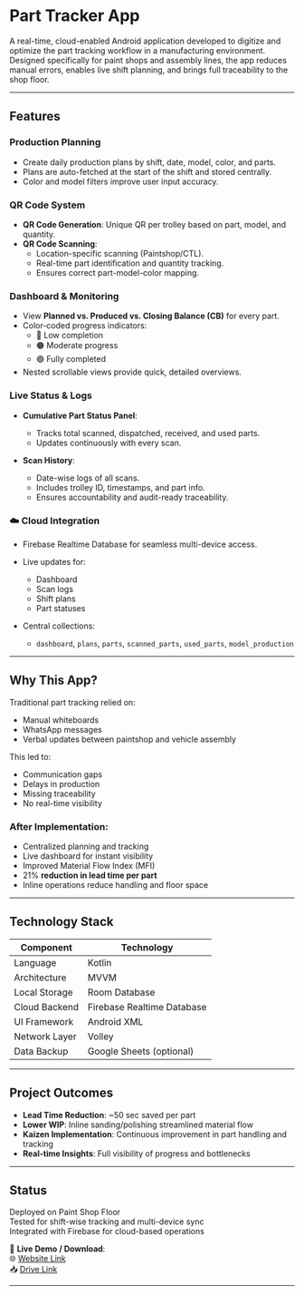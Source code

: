 #  Part Tracker App

A real-time, cloud-enabled Android application developed to digitize and optimize the part tracking workflow in a manufacturing environment. Designed specifically for paint shops and assembly lines, the app reduces manual errors, enables live shift planning, and brings full traceability to the shop floor.

---

##  Features

###  **Production Planning**
- Create daily production plans by shift, date, model, color, and parts.
- Plans are auto-fetched at the start of the shift and stored centrally.
- Color and model filters improve user input accuracy.

###  **QR Code System**
- **QR Code Generation**: Unique QR per trolley based on part, model, and quantity.
- **QR Code Scanning**:
  - Location-specific scanning (Paintshop/CTL).
  - Real-time part identification and quantity tracking.
  - Ensures correct part-model-color mapping.

###  **Dashboard & Monitoring**
- View **Planned vs. Produced vs. Closing Balance (CB)** for every part.
- Color-coded progress indicators:
  - 🔴 Low completion
  - 🟠 Moderate progress
  - 🟢 Fully completed
- Nested scrollable views provide quick, detailed overviews.

###  **Live Status & Logs**
- **Cumulative Part Status Panel**:
  - Tracks total scanned, dispatched, received, and used parts.
  - Updates continuously with every scan.

- **Scan History**:
  - Date-wise logs of all scans.
  - Includes trolley ID, timestamps, and part info.
  - Ensures accountability and audit-ready traceability.

### ☁️ **Cloud Integration**
- Firebase Realtime Database for seamless multi-device access.
- Live updates for:
  - Dashboard
  - Scan logs
  - Shift plans
  - Part statuses

- Central collections:
  - `dashboard`, `plans`, `parts`, `scanned_parts`, `used_parts`, `model_production`

---

##  Why This App?

Traditional part tracking relied on:
- Manual whiteboards
- WhatsApp messages
- Verbal updates between paintshop and vehicle assembly

This led to:
- Communication gaps
- Delays in production
- Missing traceability
- No real-time visibility

###  After Implementation:
- Centralized planning and tracking
- Live dashboard for instant visibility
- Improved Material Flow Index (MFI)
- 21% **reduction in lead time per part**
- Inline operations reduce handling and floor space

---

##  Technology Stack

| Component         | Technology              |
|------------------|--------------------------|
| Language          | Kotlin                   |
| Architecture      | MVVM                     |
| Local Storage     | Room Database            |
| Cloud Backend     | Firebase Realtime Database |
| UI Framework      | Android XML              |
| Network Layer     | Volley                   |
| Data Backup       | Google Sheets (optional) |

---

##  Project Outcomes

-  **Lead Time Reduction**: ~50 sec saved per part
-  **Lower WIP**: Inline sanding/polishing streamlined material flow
-  **Kaizen Implementation**: Continuous improvement in part handling and tracking
-  **Real-time Insights**: Full visibility of progress and bottlenecks

---

##  Status

 Deployed on Paint Shop Floor  
 Tested for shift-wise tracking and multi-device sync  
 Integrated with Firebase for cloud-based operations  

🔗 **Live Demo / Download**:  
🌐 [Website Link](https://chucklechic.github.io/parttracker-download/)  
📥 [Drive Link](https://drive.google.com/file/d/1cRO7eG6BtA13z3-UBfRH0gzTECD1mW7B/view?usp=sharing)

---

